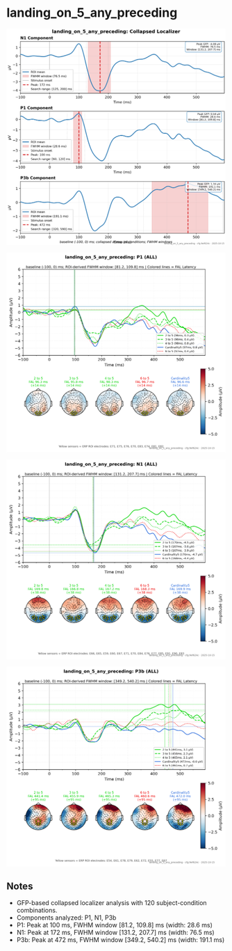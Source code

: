# landing_on_5_any_preceding

![figure](docs/assets/plots/landing_on_5_any_preceding/landing_on_5_any_preceding-collapsed_localizer.png)

![figure](docs/assets/plots/landing_on_5_any_preceding/landing_on_5_any_preceding-P1.png)

![figure](docs/assets/plots/landing_on_5_any_preceding/landing_on_5_any_preceding-N1.png)

![figure](docs/assets/plots/landing_on_5_any_preceding/landing_on_5_any_preceding-P3b.png)


## Notes

- GFP-based collapsed localizer analysis with 120 subject-condition combinations.
- Components analyzed: P1, N1, P3b
- P1: Peak at 100 ms, FWHM window [81.2, 109.8] ms (width: 28.6 ms)
- N1: Peak at 172 ms, FWHM window [131.2, 207.7] ms (width: 76.5 ms)
- P3b: Peak at 472 ms, FWHM window [349.2, 540.2] ms (width: 191.1 ms)
